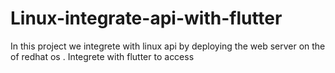 # Linux-integrate-api-with-flutter
In this project we integrete with linux api by deploying the web server on the of redhat os . Integrete with flutter to access
